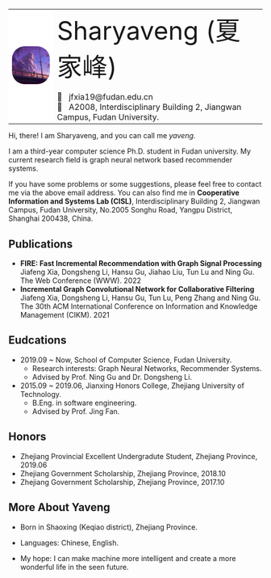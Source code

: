 <table frame=void rules=“none”><tr ><td align='center' style="background-color:#FFFFFF"><img src='pic/photo.jpg' style="zoom:25%;border-radius:100px;"></td><td><div  style='font-size:50px'>Sharyaveng (夏 家峰)</div><br><div style='font-size:16px'>📧&nbsp;&nbsp;&nbsp;jfxia19@fudan.edu.cn<br>🏢 &nbsp;&nbsp;A2008, Interdisciplinary Building 2, Jiangwan Campus, Fudan University.</div></td></tr></table>

Hi, there! I am Sharyaveng, and you can call me *yaveng*. 

I am a third-year computer science Ph.D. student in Fudan university. My current research field is graph neural network based recommender systems.

If you have some problems or some suggestions, please feel free to contact me via the above email address. You can also find me in **Cooperative Information and Systems Lab (CISL)**, Interdisciplinary Building 2, Jiangwan Campus, Fudan University, No.2005 Songhu Road, Yangpu District, Shanghai 200438, China.



## Publications

* **FIRE: Fast Incremental Recommendation with Graph Signal Processing**
  Jiafeng Xia, Dongsheng Li, Hansu Gu, Jiahao Liu, Tun Lu and Ning Gu. 
  The Web Conference (WWW). 2022 
* **Incremental Graph Convolutional Network for Collaborative Filtering**
  Jiafeng Xia, Dongsheng Li, Hansu Gu, Tun Lu, Peng Zhang and Ning Gu. 
  The 30th ACM International Conference on Information and Knowledge Management (CIKM). 2021 



## Eudcations

* 2019.09 ~ Now, School of Computer Science, Fudan University.
  * Research interests: Graph Neural Networks, Recommender Systems.
  * Advised by Prof. Ning Gu and Dr. Dongsheng Li.
* 2015.09 ~ 2019.06, Jianxing Honors College, Zhejiang University of Technology.
  * B.Eng. in software engineering.
  * Advised by Prof. Jing Fan.



## Honors

* Zhejiang Provincial Excellent Undergradute Student, Zhejiang Province, 2019.06
* Zhejiang Government Scholarship, Zhejiang Province, 2018.10
* Zhejiang Government Scholarship, Zhejiang Province, 2017.10



## More About Yaveng

* Born in Shaoxing (Keqiao district), Zhejiang Province.
* Languages: Chinese, English.

* My hope: I can make machine more intelligent and create a more  wonderful life in the seen future.
